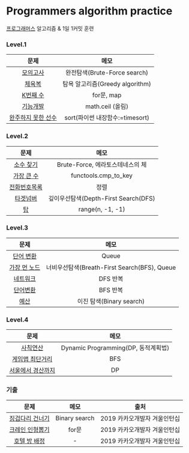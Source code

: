 # Programmers algorithm practice
[프로그래머스](https://programmers.co.kr/learn/challenges) 알고리즘 & 1일 1커밋 훈련

### Level.1
|  <center>문제</center> |  <center>메모</center> |
|:--------:|:--------:|
| <center> [모의고사](./lv1_%EB%AA%A8%EC%9D%98%EA%B3%A0%EC%82%AC.py) </center> | <center> 완전탐색(Brute-Force search) </center> |
| <center> [체육복](./lv1_%EC%B2%B4%EC%9C%A1%EB%B3%B5.py) </center> | <center> 탐욕 알고리즘(Greedy algorithm)  </center> |
| <center> [K번째 수](./lv1_K%EB%B2%88%EC%A7%B8%EC%88%98.py) </center> | <center> for문, map </center> |
| <center> [기능개발](./lv1_%EA%B8%B0%EB%8A%A5%EA%B0%9C%EB%B0%9C.py) </center> | <center> math.ceil (올림) </center> |
| <center> [완주하지 못한 선수](./lv1_%EC%99%84%EC%A3%BC%ED%95%98%EC%A7%80%EB%AA%BB%ED%95%9C%EC%84%A0%EC%88%98.py) </center> | <center>  sort(파이썬 내장함수:=timesort) </center> |


### Level.2
|  <center>문제</center> |  <center>메모</center> |
|:--------:|:--------:|
| <center> [소수 찾기](./lv2_%EC%86%8C%EC%88%98%20%EC%B0%BE%EA%B8%B0.py) </center> | <center> Brute-Force, 에라토스테네스의 체 </center> |
| <center> [가장 큰 수](./lv2_%EA%B0%80%EC%9E%A5%20%ED%81%B0%20%EC%88%98.py) </center> | <center> functools.cmp_to_key </center> |
| <center> [전화번호목록](./lv2_%EC%A0%84%ED%99%94%EB%B2%88%ED%98%B8%EB%AA%A9%EB%A1%9D.py) </center> | <center> 정렬 </center> |
| <center> [타겟넘버](./lv2_%ED%83%80%EA%B2%9F%EB%84%98%EB%B2%84.py) </center> | <center> 깊이우선탐색(Depth-First Search(DFS) </center> |
| <center> [탑](./lv2_%ED%83%91.py) </center> | <center> range(n, -1, -1) </center> |


### Level.3
|  <center>문제</center> |  <center>메모</center> |
|:--------:|:--------:|
| <center> [단어 변환](./lv3_%EB%8B%A8%EC%96%B4%EB%B3%80%ED%99%98.py) </center> | <center> Queue </center> |
| <center> [가장 먼 노드](./lv3_%EA%B0%80%EC%9E%A5%20%EB%A8%BC%20%EB%85%B8%EB%93%9C.py) </center> | <center> 너비우선탐색(Breath-First Search(BFS), Queue </center> |
| <center> [네트워크](./lv3_%EB%84%A4%ED%8A%B8%EC%9B%8C%ED%81%AC.py) </center> | <center> DFS 반복 </center> |
| <center> [단어변환](./lv3_%EB%8B%A8%EC%96%B4%EB%B3%80%ED%99%98.py) </center> | <center> BFS 반복 </center> |
| <center> [예산](./lv3_%EC%98%88%EC%82%B0.py) </center> | <center> 이진 탐색(Binary search) </center> |


### Level.4
|  <center>문제</center> |  <center>메모</center> |
|:--------:|:--------:|
| <center> [사칙연산](./lv4_%EC%82%AC%EC%B9%99%EC%97%B0%EC%82%B0.py) </center> | <center> Dynamic Programming(DP, 동적계획법) </center> |
| <center> [게임맵 최단거리](./lv4_%EA%B2%8C%EC%9E%84%EB%A7%B5%20%EC%B5%9C%EB%8B%A8%EA%B1%B0%EB%A6%AC.py) </center> | <center> BFS </center> |
| <center> [서울에서 경산까지](./lv4_%EC%84%9C%EC%9A%B8%EC%97%90%EC%84%9C%20%EA%B2%BD%EC%82%B0%EA%B9%8C%EC%A7%80.py) </center> | <center> DP </center> |

### 기출
|  <center>문제</center> |  <center>메모</center> | <center>출처</center> |
|:--------:|:--------:|:--------:|
| <center> [징검다리 건너기](./2019%20%EC%B9%B4%EC%B9%B4%EC%98%A4%EA%B0%9C%EB%B0%9C%EC%9E%90%20%EA%B2%A8%EC%9A%B8%EC%9D%B8%ED%84%B4%EC%8B%AD_%EC%A7%95%EA%B2%80%EB%8B%A4%EB%A6%AC%20%EA%B1%B4%EB%84%88%EA%B8%B0.py) </center> | <center> Binary search </center> | <center> 2019 카카오개발자 겨울인턴십 </center> |
| <center> [크레인 인형뽑기](./2019%20%EC%B9%B4%EC%B9%B4%EC%98%A4%EA%B0%9C%EB%B0%9C%EC%9E%90%20%EA%B2%A8%EC%9A%B8%EC%9D%B8%ED%84%B4%EC%8B%AD_%ED%81%AC%EB%A0%88%EC%9D%B8%20%EC%9D%B8%ED%98%95%EB%BD%91%EA%B8%B0%20%EA%B2%8C%EC%9E%84.py) </center> | <center> for문 </center> | <center> 2019 카카오개발자 겨울인턴십 </center> |
| <center> [호텔 방 배정](./2019%20%EC%B9%B4%EC%B9%B4%EC%98%A4%EA%B0%9C%EB%B0%9C%EC%9E%90%20%EA%B2%A8%EC%9A%B8%EC%9D%B8%ED%84%B4%EC%8B%AD_%ED%98%B8%ED%85%94%20%EB%B0%A9%20%EB%B0%B0%EC%A0%95.py) </center> | <center> - </center> | <center> 2019 카카오개발자 겨울인턴십 </center> |

